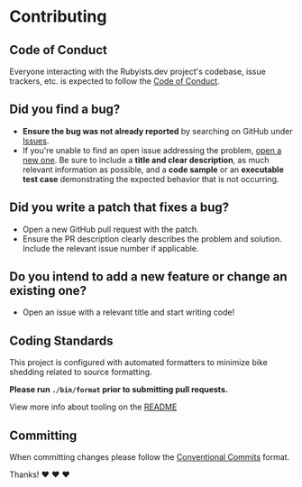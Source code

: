 # Contributing

## Code of Conduct

Everyone interacting with the Rubyists.dev project's codebase, issue trackers, etc. is expected to follow the [Code of Conduct](CODE_OF_CONDUCT.md).

## Did you find a bug?

- **Ensure the bug was not already reported** by searching on GitHub under [Issues](https://github.com/andrewmcodes/rubyists.dev/issues).
- If you're unable to find an open issue addressing the problem, [open a new one](https://github.com/andrewmcodes/rubyists.dev/issues/new). Be sure to include a **title and clear description**, as much relevant information as possible, and a **code sample** or an **executable test case** demonstrating the expected behavior that is not occurring.

## Did you write a patch that fixes a bug?

- Open a new GitHub pull request with the patch.
- Ensure the PR description clearly describes the problem and solution. Include the relevant issue number if applicable.

## Do you intend to add a new feature or change an existing one?

- Open an issue with a relevant title and start writing code!

## Coding Standards

This project is configured with automated formatters to minimize bike shedding related to source formatting.

**Please run `./bin/format` prior to submitting pull requests.**

View more info about tooling on the [README](README.md)

## Committing

When committing changes please follow the [Conventional Commits](https://conventionalcommits.org/) format.

Thanks! :heart: :heart: :heart:
